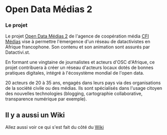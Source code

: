 # Open Data Médias 2

### Le projet
Le projet [Open Data Médias 2](http://www.cfi.fr/fr/projet/opendata-medias-2) de l'agence de coopération média [CFI Médias](http://www.cfi.fr/) vise à permettre l'émergence d'un réseau de datactivistes en Afrique francophone. Son contenu et son animation sont assurés par Datactivi.st.

En formant une vingtaine de journalistes et acteurs d'OSC d'Afrique, ce projet contribuera à créer un réseau d'acteurs locaux dotés de bonnes pratiques digitales, intégré à l'écosystème mondial de l'open data.

20 acteurs de 20 à 35 ans, engagés dans leurs pays via des organisations de la société civile ou des médias. Ils sont spécialisés dans l'usage citoyen des nouvelles technologies (blogging, cartographie collaborative, transparence numérique par exemple).

## Il y a aussi un Wiki

Allez aussi voir ce qui s'est fait du côté du [Wiki](https://github.com/datactivist/OpenDataMedias2/wiki) 
